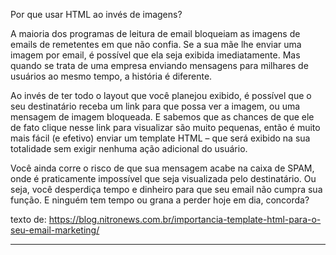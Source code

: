 Por que usar HTML ao invés de imagens?

A maioria dos programas de leitura de email bloqueiam as imagens de emails de remetentes em que não confia. Se a sua mãe lhe enviar uma imagem por email, é possível que ela seja exibida imediatamente. Mas quando se trata de uma empresa enviando mensagens para milhares de usuários ao mesmo tempo, a história é diferente.

Ao invés de ter todo o layout que você planejou exibido, é possível que o seu destinatário receba um link para que possa ver a imagem, ou uma mensagem de imagem bloqueada. E sabemos que as chances de que ele de fato clique nesse link para visualizar são muito pequenas, então é muito mais fácil (e efetivo) enviar um template HTML  – que será exibido na sua totalidade sem exigir nenhuma ação adicional do usuário.

Você ainda corre o risco de que sua mensagem acabe na caixa de SPAM, onde é praticamente impossível que seja visualizada pelo destinatário. Ou seja, você desperdiça tempo e dinheiro para que seu email não cumpra sua função. E ninguém tem tempo ou grana a perder hoje em dia, concorda?

texto de: https://blog.nitronews.com.br/importancia-template-html-para-o-seu-email-marketing/

__________________________________________________________________